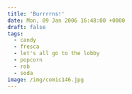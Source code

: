 ```yaml
---
title: 'Burrrrns!'
date: Mon, 09 Jan 2006 16:48:00 +0000
draft: false
tags:
  - candy
  - fresca
  - let's all go to the lobby
  - popcorn
  - rob
  - soda
image: /img/comic146.jpg
---
```


